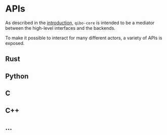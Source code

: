 # APIs

As described in the [introduction](./README.md), `qibo-core` is intended to be a
mediator between the high-level interfaces and the backends.

To make it possible to interact for many different actors, a variety of APIs is exposed.

## Rust

## Python

## C

## C++

## ...
